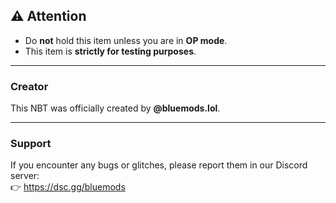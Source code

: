 ## ⚠️ Attention  
- Do **not** hold this item unless you are in **OP mode**.  
- This item is **strictly for testing purposes**.  

---

### Creator  
This NBT was officially created by **@bluemods.lol**.  

---

### Support  
If you encounter any bugs or glitches, please report them in our Discord server:  
👉 https://dsc.gg/bluemods